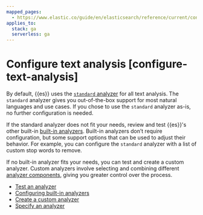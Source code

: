 ```yaml
---
mapped_pages:
  - https://www.elastic.co/guide/en/elasticsearch/reference/current/configure-text-analysis.html
applies_to:
  stack: ga
  serverless: ga
---
```


# Configure text analysis [configure-text-analysis]

By default, {{es}} uses the [`standard` analyzer](elasticsearch://docs/reference/data-analysis/text-analysis/analysis-standard-analyzer.md) for all text analysis. The `standard` analyzer gives you out-of-the-box support for most natural languages and use cases. If you chose to use the `standard` analyzer as-is, no further configuration is needed.

If the standard analyzer does not fit your needs, review and test {{es}}'s other built-in [built-in analyzers](elasticsearch://docs/reference/data-analysis/text-analysis/analyzer-reference.md). Built-in analyzers don’t require configuration, but some support options that can be used to adjust their behavior. For example, you can configure the `standard` analyzer with a list of custom stop words to remove.

If no built-in analyzer fits your needs, you can test and create a custom analyzer. Custom analyzers involve selecting and combining different [analyzer components](anatomy-of-an-analyzer.md), giving you greater control over the process.

* [Test an analyzer](test-an-analyzer.md)
* [Configuring built-in analyzers](configuring-built-in-analyzers.md)
* [Create a custom analyzer](create-custom-analyzer.md)
* [Specify an analyzer](specify-an-analyzer.md)





